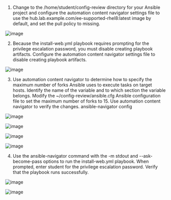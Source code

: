 1. Change to the /home/student/config-review directory for your Ansible project and configure the automation content navigator settings file to use the hub.lab.example.com/ee-supported-rhel8:latest image by default, and set the pull policy to missing.

![image](https://github.com/anuja2015/Redhat/assets/16287330/98315b65-5763-4854-a57c-72111378cf3d)


2. Because the install-web.yml playbook requires prompting for the privilege escalation password, you must disable creating playbook artifacts. Configure the automation content navigator settings file to disable creating playbook artifacts.

![image](https://github.com/anuja2015/Redhat/assets/16287330/9b8c4d51-9084-4442-ab4a-37c98bb2bcc1)


3. Use automation content navigator to determine how to specify the maximum number of forks Ansible uses to execute tasks on target hosts. Identify the name of the variable and to which section the variable belongs. Modify the ~/config-review/ansible.cfg Ansible configuration file to set the maximum number of forks to 15. Use automation content navigator to verify the changes.
          ansible-navigator config
        
![image](https://github.com/anuja2015/Redhat/assets/16287330/879cdacc-122d-4e9a-8ae2-53b72f32aa28)

![image](https://github.com/anuja2015/Redhat/assets/16287330/8abd3f02-61a7-40d3-96da-97f71511cb7c)

![image](https://github.com/anuja2015/Redhat/assets/16287330/ee8a08ae-cde7-46e2-bc7f-4fcb2088fe33)

![image](https://github.com/anuja2015/Redhat/assets/16287330/a59b2054-10de-44f3-bd41-cbb7d56e0750)


4. Use the ansible-navigator command with the -m stdout and --ask-become-pass options to run the install-web.yml playbook. When prompted, enter student for the privilege escalation password. Verify that the playbook runs successfully.

![image](https://github.com/anuja2015/Redhat/assets/16287330/3bbd8e57-61d1-4d11-a04b-b5766b8fce4f)

![image](https://github.com/anuja2015/Redhat/assets/16287330/7dddc64f-3025-40da-ac5b-385893633342)


